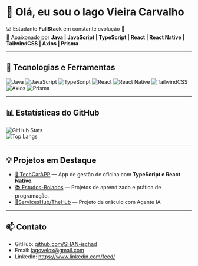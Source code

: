 # 👋 Olá, eu sou o Iago Vieira Carvalho  

💻 Estudante **FullStack** em constante evolução 🚀  
🔹 Apaixonado por **Java | JavaScript | TypeScript | React | React Native | TailwindCSS | Axios | Prisma**

---

## 🚀 Tecnologias e Ferramentas
![Java](https://img.shields.io/badge/-Java-05122A?style=flat&logo=openjdk)
![JavaScript](https://img.shields.io/badge/-JavaScript-05122A?style=flat&logo=javascript)
![TypeScript](https://img.shields.io/badge/-TypeScript-05122A?style=flat&logo=typescript)
![React](https://img.shields.io/badge/-React-05122A?style=flat&logo=react)
![React Native](https://img.shields.io/badge/-React%20Native-05122A?style=flat&logo=react)
![TailwindCSS](https://img.shields.io/badge/-TailwindCSS-05122A?style=flat&logo=tailwindcss)
![Axios](https://img.shields.io/badge/-Axios-05122A?style=flat&logo=axios)
![Prisma](https://img.shields.io/badge/-Prisma-05122A?style=flat&logo=prisma)

---

## 📊 Estatísticas do GitHub
![GitHub Stats](https://github-readme-stats.vercel.app/api?username=SHAN-ischad&show_icons=true&theme=tokyonight)  
![Top Langs](https://github-readme-stats.vercel.app/api/top-langs/?username=SHAN-ischad&layout=compact&theme=tokyonight)

---

## 💡 Projetos em Destaque
- [🚗 TechCarAPP](https://github.com/SHAN-ischad/TechCarAPP) — App de gestão de oficina com **TypeScript e React Native**.  
- [📚 Estudos-Bolados](https://github.com/SHAN-ischad/Estudos-Bolados) — Projetos de aprendizado e prática de programação.  
- [📔ServicesHub/TheHub](https://github.com/SHAN-ischad/ServicesHub) — Projeto de oráculo com Agente IA
---

## 📫 Contato
- GitHub: [github.com/SHAN-ischad](https://github.com/SHAN-ischad)  
- Email: iagovelox@gmail.com  
- LinkedIn: https://www.linkedin.com/feed/
